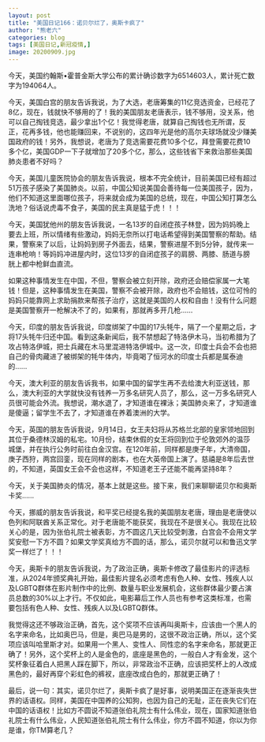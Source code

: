 ```yaml
---
layout: post
title: "美国日记166：诺贝尔烂了，奥斯卡疯了"
author: "熊老六"
categories: blog
tags: [美国日记,新冠疫情,]
image: 20200909.jpg
---
```

今天，美国约翰斯•霍普金斯大学公布的累计确诊数字为6514603人，累计死亡数字为194064人。

今天，美国白宫的朋友告诉我说，为了大选，老唐筹集的11亿竞选资金，已经花了8亿，现在，钱就快不够用的了！我的美国朋友老唐表示，钱不够用，没关系，他可以自己掏钱竞选，最少拿出1个亿！我觉得老唐，就算自己掏钱也无所谓，反正，花再多钱，他也能赚回来，不说别的，这四年光是他的高尔夫球场就没少赚美国政府的钱！另外，我想说，老唐为了竞选需要花费10多个亿，拜登需要花费10多个亿，美国GDP一下子就增加了20多个亿，那么，这些钱省下来救治那些美国肺炎患者不好吗？

今天，美国儿童医院协会的朋友告诉我说，根本不完全统计，目前美国已经有超过51万孩子感染了美国肺炎。以前，中国公知说美国会善待每一位美国孩子，因为，他们不知道这里面哪位孩子，将来就会成为美国的总统，现在，中国公知打算怎么洗地？俗话说虎毒不食子，美国的民主真是猛于虎！！！

今天，美国犹他州的朋友告诉我说，一名13岁的自闭症孩子林登，因为妈妈晚上要去上班，所以情绪有些激动，妈妈无奈所以打电话希望得到美国警察的帮助。结果，警察来了以后，让妈妈到房子外面去，结果，警察进屋不到5分钟，就传来一连串枪响！等妈妈冲进屋内时，这位13岁的自闭症孩子的肩膀、两膝、肠道与膀胱上都中枪鲜血直流。

如果这种事情发生在中国，不但，警察会被立刻开除，政府还会赔偿家属一大笔钱！但是，这种事情发生在美国，警察不会被开除，政府也不会赔钱，这位可怜的妈妈只能靠网上求助捐款来帮孩子治疗，这就是美国的人权和自由！没有什么问题是美国警察开一枪解决不了的，如果有，那就再多开几枪……

今天，印度的朋友告诉我说，印度绑架了中国的17头牦牛，隔了一个星期之后，才将17头牦牛归还中国。看到这条新闻后，我不禁想起了特洛伊木马，当初希腊为了攻占特洛伊城，把士兵藏在木马里混进特洛伊城中。这一次，印度士兵会不会也把自己的骨肉藏进了被绑架的牦牛体内，毕竟喝了恒河水的印度士兵都是属泰迪的……

今天，澳大利亚的朋友告诉我书，如果中国的留学生再不去给澳大利亚送钱，那么，澳大利亚的大学就快没有钱养一万多名研究人员了，那么，这一万多名研究人员很可能会外流。我想说，潮水退了，才知道谁在裸泳；美国肺炎来了，才知道谁是傻逼；留学生不去了，才知道谁在养着澳洲的大学。

今天，英国的朋友告诉我说，9月14日，女王夫妇将从苏格兰北部的皇家领地回到其位于桑德林汉姆的私宅。10月份，结束休假的女王将回到位于伦敦郊外的温莎城堡，并在执行公务时前往白金汉宫。在120年前，同样都是庚子年，大清帝国，庚子西狩，两宫回銮，现在同样的剧本，也在大英帝国上演了。慈禧是8年后去世的，不知道，英国女王会不会也这样，不知道老王子还能不能再坚持8年？

今天，关于美国肺炎的情况，基本上就是这些。接下来，我们来聊聊诺贝尔和奥斯卡奖……

今天，挪威的朋友告诉我说，和平奖已经提名我的美国朋友老唐，理由是老唐使以色列和阿联酋关系正常化。对于老唐能不能获奖，我现在不是很关心。我现在比较关心的是，因为张伯礼院士被表彰，方不圆这几天比较受刺激，白宫会不会用文学奖安慰一下方不圆？如果文学奖真给方不圆的话，那么，诺贝尔就可以和鲁迅文学奖一样烂了！！！

今天，奥斯卡的朋友告诉我说，为了政治正确，奥斯卡修改了最佳影片的评选标准，从2024年颁奖典礼开始，最佳影片提名必须考虑有色人种、女性、残疾人以及LGBTQ群体在影片制作中的比例、数量与职业发展机会，这些群体最少要占演员总数的30%以上才行。不仅如此，电影幕后工作人员也有参考这类标准，也需要包括有色人种、女性、残疾人以及LGBTQ群体。

我觉得这还不够政治正确，首先，这个奖项不应该再叫奥斯卡，应该由一个黑人的名字来命名，比如奥巴马，但是，奥巴马是男的，这很不政治正确，所以，这个奖项应该叫哈里斯才对。如果用一个黑人、变性人、同性恋的名字来命名，那就更正确了！另外，这个奖杯上的人是金色的，底座是黑色的，一般白人才有金发，这个奖杯象征着白人把黑人踩在脚下，所以，非常政治不正确，应该把奖杯上的人改成黑色的，最好再穿个彩虹色的裤衩，底座改成白色的，那就更正确了！

最后，说一句：其实，诺贝尔烂了，奥斯卡疯了是好事，说明美国正在逐渐丧失世界的话语权。同样，美国在中国养的公知狗，也因为自己的无耻，正在丧失它们在中国的话语权！比如方不圆说不知道张伯礼院士有什么伟业，现在，国家知道张伯礼院士有什么伟业，人民知道张伯礼院士有什么伟业，你方不圆不知道，你以为你是谁，你TM算老几？​​​​